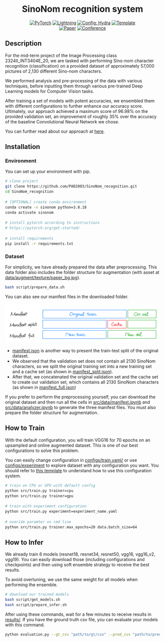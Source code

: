 <div align="center">

# SinoNom recognition system

<a href="https://pytorch.org/get-started/locally/"><img alt="PyTorch" src="https://img.shields.io/badge/PyTorch-ee4c2c?logo=pytorch&logoColor=white"></a>
<a href="https://pytorchlightning.ai/"><img alt="Lightning" src="https://img.shields.io/badge/-Lightning-792ee5?logo=pytorchlightning&logoColor=white"></a>
<a href="https://hydra.cc/"><img alt="Config: Hydra" src="https://img.shields.io/badge/Config-Hydra-89b8cd"></a>
<a href="https://github.com/ashleve/lightning-hydra-template"><img alt="Template" src="https://img.shields.io/badge/-Lightning--Hydra--Template-017F2F?style=flat&logo=github&labelColor=gray"></a><br>
[![Paper](http://img.shields.io/badge/paper-arxiv.1001.2234-B31B1B.svg)](https://www.nature.com/articles/nature14539)
[![Conference](http://img.shields.io/badge/AnyConference-year-4b44ce.svg)](https://papers.nips.cc/paper/2020)

</div>

## Description

For the mid-term project of the Image Processing class 2324II_INT3404E_20, we are tasked with performing Sino-nom character recognition (classification) on a provided dataset of approximately 57,000 pictures of 2,130 different Sino-nom characters. 

We performed analysis and pre-processing of the data with various techniques, before inputting them through various pre-trained Deep Learning models for Computer Vision tasks. 

After training a set of models with potent accuracies, we ensembled them with different configurations to further enhance our accuracy score. Ultimately, our approach achieved a maximum score of 96.98% on the provided validation set, an improvement of roughly 35% over the accuracy of the baseline Convolutional Neural Network we chose.

You can further read about our approach at [here](https://drive.google.com/file/d/1yYT5MYsr2M9HmTXgOXbphyJ01GuruX6M/view?usp=sharing).

## Installation

### Environment
You can set up your environment with pip.

```bash
# clone project
git clone https://github.com/PAD2003/SinoNom_recognition.git
cd SinoNom_recognition

# [OPTIONAL] create conda environment
conda create -n sinonom python=3.8.18
conda activate sinonom

# install pytorch according to instructions
# https://pytorch.org/get-started/

# install requirements
pip install -r requirements.txt
```

### Dataset
For simplicity, we have already prepared the data after preprocessing. This data folder also includes the folder structure for augmentation (with asset at [data/augment/texture/paper_bg.jpg]()).

```bash
bash script/prepare_data.sh
```

You can also see our manifest files in the downloaded folder.

![image](images/manifest_family.jpeg)

- [manifest.json]() is another way to present the train-test split of the original dataset. 
- We observed that the validation set does not contain all 2130 SinoNom characters, so we split the original training set into a new training set and a cache set (as shown in [manifest_split.json]()). 
- After that, we concatenated the original validation set and the cache set to create our validation set, which contains all 2130 SinoNom characters (as shown in [manifest_full.json]())

If you prefer to perform the preprocessing yourself, you can download the original dataset and then run all the cells in [src/data/manifest.ipynb](src/data/manifest.ipynb) and [src/data/analyzer.ipynb](src/data/analyzer.ipynb) to generate the three manifest files. You must also prepare the folder structure for augmentation.

## How to Train

With the default configuration, you will train VGG16 for 70 epochs on an upsampled and online augmented dataset. This is one of our best configurations to solve this problem.

You can easily change configuration in [configs/train.yaml/](configs/train.yaml/) or use [configs/experiment](configs/experiment) to explore dataset with any configuration you want. You should refer to [this template](https://github.com/ashleve/lightning-hydra-template.git) to understand how to use this configuration system.

```bash
# train on CPU or GPU with default config
python src/train.py trainer=cpu
python src/train.py trainer=gpu

# train with experiment configuration
python src/train.py experiment=experiment_name.yaml

# overide paramter on cmd line
python src/train.py trainer.max_epochs=20 data.batch_size=64
```

## How to Infer

We already train 6 models (resnet18, resnet34, resnet50, vgg16, vgg16_v2, vgg19). You can easily download those (including configurations and checkpoints) and then using soft ensemble strategy to receive the best results.

To avoid overtuning, we use the same weight for all models when performing the ensemble.

```bash
# download our trained models
bash script/get_models.sh
bash script/prepare_infer.sh
```

After using these commands, wait for a few minutes to receive results in [results/](results/). If you have the ground truth csv file, you can evaluate your models with this command.

```bash
python evaluation.py --gt_csv "path/to/gt/csv" --pred_csv "path/to/pred/pred/csv"
```

